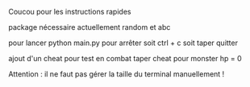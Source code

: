 Coucou pour les instructions rapides

package nécessaire actuellement random et abc

pour lancer python main.py pour arrêter soit ctrl + c soit taper quitter

ajout d'un cheat pour test en combat taper cheat pour monster hp = 0

Attention : il ne faut pas gérer la taille du terminal manuellement !
